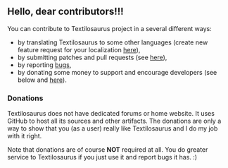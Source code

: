## Hello, dear contributors!!!

You can contribute to Textilosaurus project in a several different ways:

- by translating Textilosaurus to some other languages (create new feature request for your localization [here](https://github.com/martinrotter/textilosaurus/issues/new)),
- by submitting patches and pull requests (see [here](https://github.com/martinrotter/textilosaurus/pulls)),
- by reporting [bugs](https://github.com/martinrotter/textilosaurus/issues/new),
- by donating some money to support and encourage developers (see below and [here](https://liberapay.com/martinrotter)).

### Donations
Textilosaurus does not have dedicated forums or home website. It uses GitHub to host all its sources and other artifacts. The donations are only a way to show that you (as a user) really like Textilosaurus and I do my job with it right.

Note that donations are of course **NOT** required at all. You do greater service to Textilosaurus if you just use it and report bugs it has. :)
